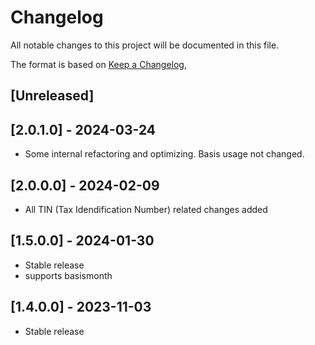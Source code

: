 # Changelog

All notable changes to this project will be documented in this file.

The format is based on [Keep a Changelog](https://keepachangelog.com/en/1.0.0/),

## [Unreleased]

## [2.0.1.0] - 2024-03-24
 - Some internal refactoring and optimizing. Basis usage not changed. 

## [2.0.0.0] - 2024-02-09
- All TIN (Tax Idendification Number) related changes added

## [1.5.0.0] - 2024-01-30
- Stable release
- supports basismonth

## [1.4.0.0] - 2023-11-03
- Stable release
